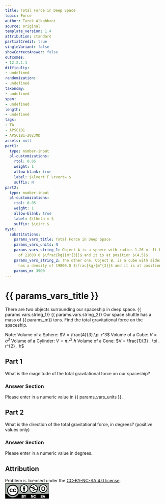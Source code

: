 ```yaml
---
title: Total Force in Deep Space
topic: Force
author: Tarek Alkabbani
source: original
template_version: 1.4
attribution: standard
partialCredit: true
singleVariant: false
showCorrectAnswer: false
outcomes:
- 12.2.1.1
difficulty:
- undefined
randomization:
- undefined
taxonomy:
- undefined
span:
- undefined
length:
- undefined
tags:
- TA
- APSC181
- APSC181-2023MD
assets: null
part1:
  type: number-input
  pl-customizations:
    rtol: 0.05
    weight: 1
    allow-blank: true
    label: $\lvert F \rvert= $
    suffix: N
part2:
  type: number-input
  pl-customizations:
    rtol: 0.05
    weight: 1
    allow-blank: true
    label: $\theta = $
    suffix: $\circ $
myst:
  substitutions:
    params_vars_title: Total Force in Deep Space
    params_vars_units: N
    params_vars_string_1: Object A is a sphere with radius 1.26 m. It has a density
      of 21600.0 $\frac{kg}{m^{3}}$ and it is at position $(4,5)$.
    params_vars_string_2: The other one, Object B, is a cube with sides 2.2 m. It
      has a density of 19800.0 $\frac{kg}{m^{3}}$ and it is at position $(3,-5)$.
    params_m: 3900
---
```

# {{ params_vars_title }}
There are two objects surrounding our spaceship in deep space. {{ params.vars.string_1}} {{ params.vars.string_2}} Our space shuttle has a mass of {{ params_m}} tons. Find the total gravitational force on the spaceship.

Note:
Volume of a Sphere: $V = \frac{4}{3}.\pi.r^3$
Volume of a Cube: $V = a^3$
Volume of a Cylinder: $V = \pi . r^{2} . h$
Volume of a Cone: $V = \frac{1}{3} . \pi . r^{2} . h$

## Part 1

What is the magnitude of the total gravitational force on our spaceship?

### Answer Section

Please enter in a numeric value in {{ params_vars_units }}.

## Part 2

What is the direction of the total gravitational force, in degrees? (positive values only)

### Answer Section

Please enter in a numeric value in degrees.

## Attribution

Problem is licensed under the [CC-BY-NC-SA 4.0 license](https://creativecommons.org/licenses/by-nc-sa/4.0/).<br> ![The Creative Commons 4.0 license requiring attribution-BY, non-commercial-NC, and share-alike-SA license.](https://raw.githubusercontent.com/firasm/bits/master/by-nc-sa.png)